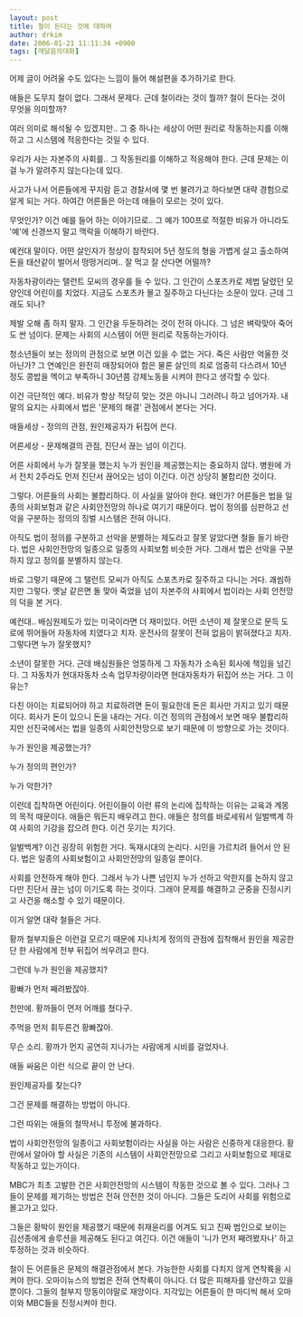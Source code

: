 ```yaml
---
layout: post
title: 철이 든다는 것에 대하여
author: drkim
date: 2006-01-21 11:11:34 +0900
tags: [깨달음의대화]
---
```

어제 글이 어려울 수도 있다는 느낌이 들어 해설편을 추가하기로 한다. 
  

  
애들은 도무지 철이 없다. 그래서 문제다. 근데 철이라는 것이 뭘까? 철이 든다는 것이 무엇을 의미할까? 
  

  
여러 의미로 해석될 수 있겠지만.. 그 중 하나는 세상이 어떤 원리로 작동하는지를 이해하고 그 시스템에 적응한다는 것일 수 있다. 
  

  
우리가 사는 자본주의 사회를.. 그 작동원리를 이해하고 적응해야 한다. 근데 문제는 이걸 누가 알려주지 않는다는데 있다. 
  

  
사고가 나서 어른들에게 꾸지람 듣고 경찰서에 몇 번 불려가고 하다보면 대략 경험으로 알게 되는 거다. 하여간 어른들은 아는데 애들이 모르는 것이 있다. 
  

  
무엇인가? 이건 예를 들어 하는 이야기므로.. 그 예가 100프로 적절한 비유가 아니라도 '예'에 신경쓰지 말고 맥락을 이해하기 바란다. 
  

  
예컨대 말이다. 어떤 살인자가 정상이 참작되어 5년 정도의 형을 가볍게 살고 출소하여 돈을 태산같이 벌어서 떵떵거리며.. 잘 먹고 잘 산다면 어떨까? 
  

  
자동차광이라는 탤런트 모씨의 경우를 들 수 있다. 그 인간이 스포츠카로 제법 달렸던 모양인데 어린이를 치었다. 지금도 스포츠카 몰고 질주하고 다닌다는 소문이 있다. 근데 그래도 되나?
  

  
제발 오해 좀 하지 말자. 그 인간을 두둔하려는 것이 전혀 아니다. 그 넘은 벼락맞아 죽어도 싼 넘이다. 문제는 사회의 시스템이 어떤 원리로 작동하는가이다. 
  

  
청소년들이 보는 정의의 관점으로 보면 이건 있을 수 없는 거다. 죽은 사람만 억울한 것 아닌가? 그 연예인은 완전히 매장되어야 함은 물론 살인의 죄로 엄중히 다스려서 10년 정도 콩밥을 멕이고 부족하니 30년쯤 강제노동을 시켜야 한다고 생각할 수 있다.
  

  
이건 극단적인 예다. 비유가 항상 적당히 맞는 것은 아니니 그러려니 하고 넘어가자. 내 말의 요지는 사회에서 법은 '문제의 해결' 관점에서 본다는 거다. 
  

  
애들세상 - 정의의 관점, 원인제공자가 뒤집어 쓴다.
  
어른세상 - 문제해결의 관점, 진단서 끊는 넘이 이긴다.
  

  
어른 사회에서 누가 잘못을 했는지 누가 원인을 제공했는지는 중요하지 않다. 병원에 가서 전치 2주라도 먼저 진단서 끊어오는 넘이 이긴다. 이건 상당히 불합리한 것이다.
  

  
그렇다. 어른들의 사회는 불합리하다. 이 사실을 알아야 한다. 왜인가? 어른들은 법을 일종의 사회보험과 같은 사회안전망의 하나로 여기기 때문이다. 법이 정의를 심판하고 선악을 구분하는 정의의 징벌 시스템은 전혀 아니다.
  

  
아직도 법이 정의를 구분하고 선악을 분별하는 제도라고 잘못 알았다면 철들 들기 바란다. 법은 사회안전망의 일종으로 일종의 사회보험 비슷한 거다. 그래서 법은 선악을 구분하지 않고 정의를 분별하지 않는다. 
  

  
바로 그렇기 때문에 그 탤런트 모씨가 아직도 스포츠카로 질주하고 다니는 거다. 괘씸하지만 그렇다. 옛날 같은면 돌 맞아 죽었을 넘이 자본주의 사회에서 법이라는 사회 안전망의 덕을 본 거다. 
  

  
예컨대.. 배심원제도가 있는 미국이라면 더 재미있다. 어떤 소년이 제 잘못으로 문득 도로에 뛰어들어 자동차에 치였다고 치자. 운전사의 잘못이 전혀 없음이 밝혀졌다고 치자. 그렇다면 누가 잘못했지?
  

  
소년이 잘못한 거다. 근데 배심원들은 엉뚱하게 그 자동차가 소속된 회사에 책임을 넘긴다. 그 자동차가 현대자동차 소속 업무차량이라면 현대자동차가 뒤집어 쓰는 거다. 그 이유는?
  

  
다친 아이는 치료되어야 하고 치료하려면 돈이 필요한데 돈은 회사만 가지고 있기 때문이다. 회사가 돈이 있으니 돈을 내라는 거다. 이건 정의의 관점에서 보면 매우 불합리하지만 선진국에서는 법을 일종의 사회안전망으로 보기 때문에 이 방향으로 가는 것이다.
  

  
누가 원인을 제공했는가?
  
누가 정의의 편인가?
  
누가 악한가?
  

  
이런데 집착하면 어린이다. 어린이들이 이런 류의 논리에 집착하는 이유는 교육과 계몽의 목적 때문이다. 애들은 뭐든지 배우려고 한다. 애들은 정의를 바로세워서 일벌백계 하여 사회의 기강을 잡으려 한다. 이건 웃기는 치기다.
  

  
일벌백계? 이건 굉장히 위험한 거다. 독재시대의 논리다. 시민을 가르치려 들어서 안 된다. 법은 일종의 사회보험이고 사회안전망의 일종일 뿐이다. 
  

  
사회를 안전하게 해야 한다. 그래서 누가 나쁜 넘인지 누가 선하고 악한지를 논하지 않고 다만 진단서 끊는 넘이 이기도록 하는 것이다. 그래야 문제를 해결하고 군중을 진정시키고 사건을 해소할 수 있기 때문이다. 
  

  
이거 알면 대략 철들은 거다.
  

  
황까 철부지들은 이런걸 모르기 때문에 지나치게 정의의 관점에 집착해서 원인을 제공한 단 한 사람에게 전부 뒤집어 씌우려고 한다. 
  

  
그런데 누가 원인을 제공했지?
  

  
황빠가 먼저 째려봤잖아.
  
천만에. 황까들이 먼저 어깨를 쳤다구.
  
주먹을 먼저 휘두른건 황빠잖아.
  
무슨 소리. 황까가 먼지 공연히 지나가는 사람에게 시비를 걸었자나.
  

  
애들 싸움은 이런 식으로 끝이 안 난다. 
  
원인제공자를 찾는다? 
  
그건 문제를 해결하는 방법이 아니다. 
  
그런 따위는 애들의 철딱서니 투정에 불과하다. 
  

  
법이 사회안전망의 일종이고 사회보험이라는 사실을 아는 사람은 신중하게 대응한다. 황란에서 알아야 할 사실은 기존의 시스템이 사회안전망으로 그리고 사회보험으로 제대로 작동하고 있는가이다.
  

  
MBC가 최초 고발한 건은 사회안전망의 시스템이 작동한 것으로 볼 수 있다. 그러나 그들이 문제를 제기하는 방법은 전혀 안전한 것이 아니다. 그들은 도리어 사회를 위험으로 몰고가고 있다.
  

  
그들은 황박이 원인을 제공했기 때문에 취재윤리를 어겨도 되고 진짜 범인으로 보이는 김선종에게 솔루션을 제공해도 된다고 여긴다. 이건 애들이 '니가 먼저 째려봤자나' 하고 투정하는 것과 비슷하다.
  

  
철이 든 어른들은 문제의 해결관점에서 본다. 가능한한 사회를 다치지 않게 연착륙을 시켜야 한다. 오마이뉴스의 방법은 전혀 연착륙이 아니다. 더 많은 피해자를 양산하고 있을 뿐이다. 그들의 철부지 망동이야말로 재앙이다. 지각있는 어른들이 한 마디씩 해서 오마이와 MBC들을 진정시켜야 한다.